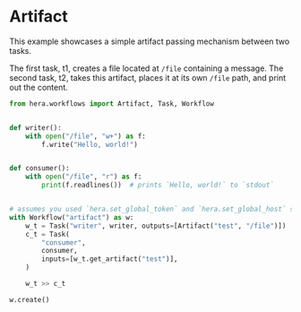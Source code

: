 # Artifact

This example showcases a simple artifact passing mechanism between two tasks.

The first task, t1, creates a file located at `/file` containing a message. The second
task, t2, takes this artifact, places it at its own `/file` path, and print out the content.

```python
from hera.workflows import Artifact, Task, Workflow


def writer():
    with open("/file", "w+") as f:
        f.write("Hello, world!")


def consumer():
    with open("/file", "r") as f:
        print(f.readlines())  # prints `Hello, world!` to `stdout`


# assumes you used `hera.set_global_token` and `hera.set_global_host` so that the workflow can be submitted
with Workflow("artifact") as w:
    w_t = Task("writer", writer, outputs=[Artifact("test", "/file")])
    c_t = Task(
        "consumer",
        consumer,
        inputs=[w_t.get_artifact("test")],
    )

    w_t >> c_t

w.create()
```

